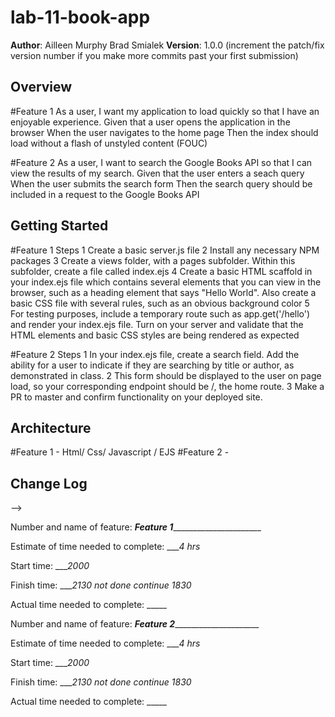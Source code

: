 # lab-11-book-app


**Author**: Ailleen Murphy  Brad Smialek
**Version**: 1.0.0 (increment the patch/fix version number if you make more commits past your first submission)

## Overview
#Feature 1
As a user, I want my application to load quickly so that I have an enjoyable experience.
Given that a user opens the application in the browser
When the user navigates to the home page
Then the index should load without a flash of unstyled content (FOUC)

#Feature 2
As a user, I want to search the Google Books API so that I can view the results of my search.
Given that the user enters a seach query
When the user submits the search form
Then the search query should be included in a request to the Google Books API



## Getting Started
#Feature 1 Steps
1 Create a basic server.js file
2 Install any necessary NPM packages
3 Create a views folder, with a pages subfolder. Within this subfolder, create a file called index.ejs
4 Create a basic HTML scaffold in your index.ejs file which contains several elements that you can view in the browser, such as a heading element that says "Hello World". Also create a basic CSS file with several rules, such as an obvious background color
5 For testing purposes, include a temporary route such as app.get('/hello') and render your index.ejs file. Turn on your server and validate that the HTML elements and basic CSS styles are being rendered as expected

#Feature 2 Steps
1 In your index.ejs file, create a search field. Add the ability for a user to indicate if they are searching by title or author, as demonstrated in class.
2 This form should be displayed to the user on page load, so your corresponding endpoint should be /, the home route.
3 Make a PR to master and confirm functionality on your deployed site.


## Architecture
#Feature 1 - Html/ Css/ Javascript / EJS
#Feature 2 -

## Change Log
<!-- Use this area to document the iterative changes made to your application as each feature is successfully implemented. Use time stamps. Here's an examples:

01-01-2001 4:59pm - Application now has a fully-functional express server, with GET and POST routes for the book resource.

## Credits and Collaborations
<!-- Give credit (and a link) to other people or resources that helped you build this application. -->
-->

Number and name of feature: _____Feature 1___________________________

Estimate of time needed to complete: ____4 hrs_

Start time: ____2000_

Finish time: ____2130 not done    continue 1830_

Actual time needed to complete: _____


Number and name of feature: _____Feature 2__________________________

Estimate of time needed to complete: ____4 hrs_

Start time: ____2000_

Finish time: ____2130 not done    continue 1830_

Actual time needed to complete: _____